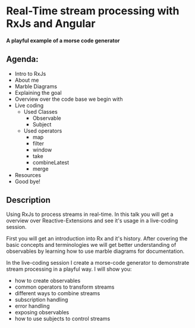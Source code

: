 # Real-Time stream processing with RxJs and Angular
#### A playful example of a morse code generator
 
## Agenda:
- Intro to RxJs
- About me
- Marble Diagrams
- Explaining the goal
- Overview over the code base we begin with
- Live coding
  - Used Classes
    - Observable
    - Subject
  - Used operators
    - map
    - filter
    - window
    - take
    - combineLatest
    - merge
- Resources
- Good bye!

## Description
Using RxJs to process streams in real-time. 
In this talk you will get a overview over Reactive-Extensions and see it's usage in a live-coding session.

First you will get an introduction into Rx and it's history. 
After covering the basic concepts and terminologies 
we will get better understanding of observables by learning how to use marble diagrams for documentation.

In the live-coding session I create a morse-code generator to demonstrate stream processing in a playful way.
I will show you:
- how to create observables
- common operators to transform streams
- different ways to combine streams
- subscription handling
- error handling
- exposing observables
- how to use subjects to control streams
